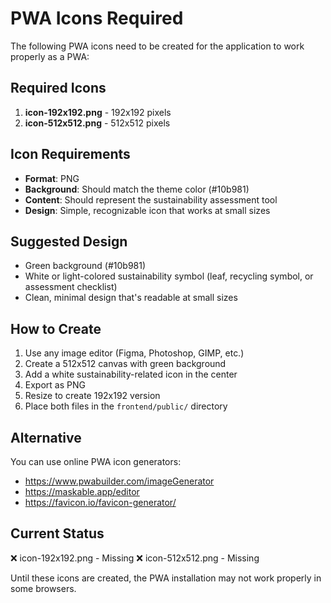 # PWA Icons Required

The following PWA icons need to be created for the application to work properly as a PWA:

## Required Icons

1. **icon-192x192.png** - 192x192 pixels
2. **icon-512x512.png** - 512x512 pixels

## Icon Requirements

- **Format**: PNG
- **Background**: Should match the theme color (#10b981)
- **Content**: Should represent the sustainability assessment tool
- **Design**: Simple, recognizable icon that works at small sizes

## Suggested Design

- Green background (#10b981)
- White or light-colored sustainability symbol (leaf, recycling symbol, or assessment checklist)
- Clean, minimal design that's readable at small sizes

## How to Create

1. Use any image editor (Figma, Photoshop, GIMP, etc.)
2. Create a 512x512 canvas with green background
3. Add a white sustainability-related icon in the center
4. Export as PNG
5. Resize to create 192x192 version
6. Place both files in the `frontend/public/` directory

## Alternative

You can use online PWA icon generators:
- https://www.pwabuilder.com/imageGenerator
- https://maskable.app/editor
- https://favicon.io/favicon-generator/

## Current Status

❌ icon-192x192.png - Missing
❌ icon-512x512.png - Missing

Until these icons are created, the PWA installation may not work properly in some browsers.